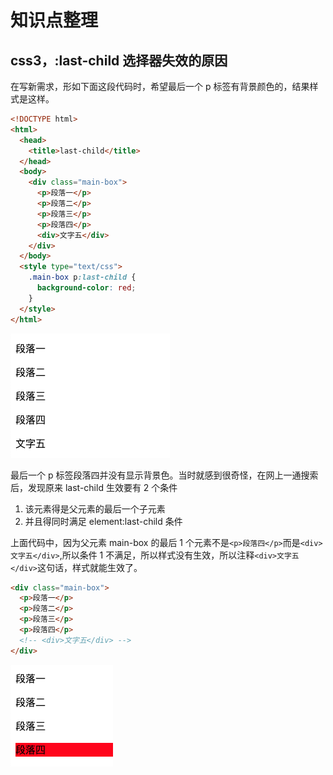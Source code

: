 # 知识点整理

## css3，:last-child 选择器失效的原因

在写新需求，形如下面这段代码时，希望最后一个 p 标签有背景颜色的，结果样式是这样。

```html
<!DOCTYPE html>
<html>
  <head>
    <title>last-child</title>
  </head>
  <body>
    <div class="main-box">
      <p>段落一</p>
      <p>段落二</p>
      <p>段落三</p>
      <p>段落四</p>
      <div>文字五</div>
    </div>
  </body>
  <style type="text/css">
    .main-box p:last-child {
      background-color: red;
    }
  </style>
</html>
```

![last-child1.png](./imgs/last-child1.png)

最后一个 p 标签段落四并没有显示背景色。当时就感到很奇怪，在网上一通搜索后，发现原来 last-child 生效要有 2 个条件

1. 该元素得是父元素的最后一个子元素
2. 并且得同时满足 element:last-child 条件

上面代码中，因为父元素 main-box 的最后 1 个元素不是`<p>段落四</p>`而是`<div>文字五</div>`,所以条件 1 不满足，所以样式没有生效，所以注释`<div>文字五</div>`这句话，样式就能生效了。

```html
<div class="main-box">
  <p>段落一</p>
  <p>段落二</p>
  <p>段落三</p>
  <p>段落四</p>
  <!-- <div>文字五</div> -->
</div>
```

![last-child2.png](./imgs/last-child2.png)
